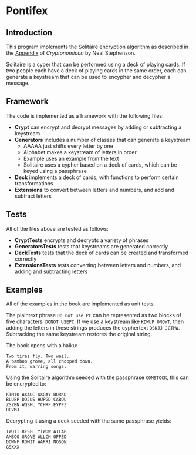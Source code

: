 # Pontifex

## Introduction

This program implements the Solitaire encryption algorithm as described in the [Appendix](https://www.schneier.com/academic/solitaire/) of _Cryptonomicon_ by Neal Stephenson.

Solitaire is a cyper that can be performed using a deck of playing cards. If two people each have a deck of playing cards in the same order, each can generate a keystream that can be used to encypher and decypher a message. 

## Framework

The code is implemented as a framework with the following files:

- **Crypt** can encrypt and decrypt messages by adding or subtracting a keystream
- **Generators** includes a number of classes that can generate a keystream
    - AAAAA just shifts every letter by one
    - Alphabet makes a keystream of letters in order
    - Example uses an example from the text
    - Solitaire uses a cypher based on a deck of cards, which can be keyed using a passphrase
- **Deck** implements a deck of cards, with functions to perform certain transformations
- **Extensions** to convert between letters and numbers, and add and subtract letters

## Tests

All of the files above are tested as follows:

- **CryptTests** encrypts and decrypts a variety of phrases
- **GeneratorsTests** tests that keystreams are generated correctly
- **DeckTests** tests that the deck of cards can be created and transformed correctly 
- **ExtensionsTests** tests converting between letters and numbers, and adding and subtracting letters

## Examples

All of the examples in the book are implemented as unit tests. 

The plaintext phrase `Do not use PC` can be represented as two blocks of five characters: `DONOT USEPC`. If we use a keystream like `KDWUP ONOWT`, then adding the letters in these strings produces the cyphertext `OSKJJ JGTMW`. Subtracking the same keystream restores the original string.

The book opens with a haiku: 

```
Two tires fly. Two wail.
A bamboo grove, all chopped down.
From it, warring songs.
```

Using the Solitaire algorithm seeded with the passphrase `COMSTOCK`, this can be encrypted to:

```
KTMIO AXAUC KXGAY BQRKD
BLUEP DDJUS HUPGD CABQU
ZSZBN WQSHL YCHRF EYPFZ
DCVMJ
```

Decrypting it using a deck seeded with the same passphrase yields:

```
TWOTI RESFL YTWOW AILAB
AMBOO GROVE ALLCH OPPED
DOWNF ROMIT WARRI NGSON
GSXXX
```

